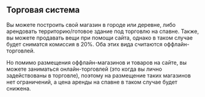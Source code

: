 ## Торговая система

Вы можете построить свой магазин в городе или деревне, либо арендовать территорию/готовое здание под торговлю на спавне. 
Также, вы можете продавать вещи при помощи сайта, однако в таком случае будет сниматся комиссия в 20%. Оба этих вида считаются оффлайн-торговлей.

Но помимо размещения оффлайн-магазинов и товаров на сайте, вы можете заниматься онлайн-торговлей (это когда вы лично задействованы в торговле), поэтому на размещение таких магазинов нет ограничений, а цена аренды на спавне в таком случае будет снижена.